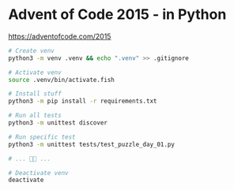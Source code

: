# Advent of Code 2015 - in Python

https://adventofcode.com/2015

```bash
# Create venv 
python3 -m venv .venv && echo ".venv" >> .gitignore

# Activate venv
source .venv/bin/activate.fish

# Install stuff
python3 -m pip install -r requirements.txt

# Run all tests
python3 -m unittest discover

# Run specific test
python3 -m unittest tests/test_puzzle_day_01.py

# ... 👨‍💻 ...

# Deactivate venv
deactivate
```
